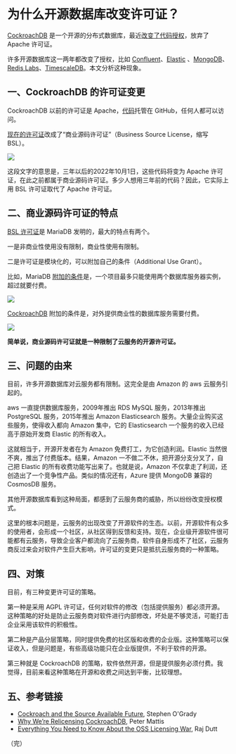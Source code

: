 # 为什么开源数据库改变许可证？

[CockroachDB](https://www.cockroachlabs.com) 是一个开源的分布式数据库，最近[改变了代码授权](https://www.cockroachlabs.com/blog/oss-relicensing-cockroachdb/)，放弃了 Apache 许可证。

许多开源数据库这一两年都改变了授权，比如 [Confluent](https://www.confluent.io/blog/license-changes-confluent-platform)、[Elastic](https://www.elastic.co/products/x-pack/open) 、[MongoDB](https://techcrunch.com/2018/10/16/mongodb-switches-up-its-open-source-license/)、[Redis Labs](https://techcrunch.com/2019/02/21/redis-labs-changes-its-open-source-license-again/)、[TimescaleDB](https://blog.timescale.com/how-we-are-building-an-open-source-business-a7701516a480/)。本文分析这种现象。

## 一、CockroachDB 的许可证变更

CockroachDB 以前的许可证是 Apache，[代码](https://github.com/cockroachdb/cockroach)托管在 GitHub，任何人都可以访问。

[现在的许可证](https://github.com/cockroachdb/cockroach/blob/v19.2.0-alpha.00000000/pkg/cmd/roachprod/cloud/cluster_cloud.go)改成了“商业源码许可证”（Business Source License，缩写 BSL）。

![](https://cdn.beekka.com/blogimg/asset/201906/bg2019062502.jpg)

这段文字的意思是，三年以后的2022年10月1日，这些代码将变为 Apache 许可证，在此之前都属于商业源码许可证。多少人想用三年前的代码？因此，它实际上用 BSL 许可证取代了 Apache 许可证。

## 二、商业源码许可证的特点

[BSL 许可证](https://github.com/mariadb-corporation/MaxScale/blob/2.3/LICENSE.TXT)是 MariaDB 发明的，最大的特点有两个。

一是非商业性使用没有限制，商业性使用有限制。

二是许可证是模块化的，可以附加自己的条件（Additional Use Grant）。

比如，MariaDB [附加的条件](https://github.com/mariadb-corporation/MaxScale/blob/2.3/LICENSE.TXT#L9-L11)是，一个项目最多只能使用两个数据库服务器实例，超过就要付费。

![](https://cdn.beekka.com/blogimg/asset/201906/bg2019062503.jpg)

[CockroachDB](https://github.com/cockroachdb/cockroach/blob/8acfe8ffd0028ce1d81a9b1148f7e9ba2673bf95/licenses/BSL.txt#L8-L16) 附加的条件是，对外提供商业性的数据库服务需要付费。

![](https://cdn.beekka.com/blogimg/asset/201906/bg2019062504.jpg)

**简单说，商业源码许可证就是一种限制了云服务的开源许可证。**

## 三、问题的由来

目前，许多开源数据库对云服务都有限制。这完全是由 Amazon 的 aws 云服务引起的。

aws 一直提供数据库服务，2009年推出 RDS MySQL 服务，2013年推出 PostgreSQL 服务，2015年推出 Amazon Elasticsearch 服务。大量企业购买这些服务，使得收入都向 Amazon 集中，它的 Elasticsearch 一个服务的收入已经高于原始开发商 Elastic 的所有收入。

这就相当于，开源开发者在为 Amazon 免费打工，为它创造利润。Elastic 当然很不爽，推出了付费版本。结果，Amazon 一不做二不休，把开源分支分叉了，自己把 Elastic 的所有收费功能写出来了。也就是说，Amazon 不仅拿走了利润，还创造出了一个竞争性产品。类似的情况还有，Azure 提供 MongoDB 兼容的 CosmosDB 服务。

其他开源数据库看到这种局面，都感到了云服务商的威胁，所以纷纷改变授权模式。

这里的根本问题是，云服务的出现改变了开源软件的生态。以前，开源软件有众多的使用者，会形成一个社区，从社区得到反馈和支持。现在，企业级开源软件很可能都有云服务，导致企业客户都流向了云服务商，软件自身形成不了社区，云服务商反过来会对软件产生巨大影响，许可证的变更只是抵抗云服务商的一种策略。

## 四、对策

目前，有三种变更许可证的策略。

第一种是采用 AGPL 许可证，任何对软件的修改（包括提供服务）都必须开源。这种策略的好处是防止云服务商对软件进行内部修改，坏处是不够灵活，可能打击企业采用该软件的积极性。

第二种是产品分层策略，同时提供免费的社区版和收费的企业版。这种策略可以保证收入，但是问题是，有些高级功能只在企业版提供，不利于软件的开源。

第三种就是 CockroachDB 的策略，软件依然开源，但是提供服务必须付费。我觉得，目前来看这种策略在开源和收费之间达到平衡，比较理想。

## 五、参考链接

- [Cockroach and the Source Available Future](https://redmonk.com/sogrady/2019/06/21/cockroach-source-available/), Stephen O'Grady
- [Why We’re Relicensing CockroachDB](https://www.cockroachlabs.com/blog/oss-relicensing-cockroachdb/), Peter Mattis 
- [Everything You Need to Know About the OSS Licensing War](https://grafana.com/blog/2019/03/28/everything-you-need-to-know-about-the-oss-licensing-war-part-2./), Raj Dutt

（完）


